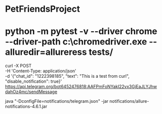 # PetFriendsProject

# python -m pytest -v --driver chrome --driver-path c:\chromedriver.exe --alluredir=allureress tests/

curl -X POST \
     -H 'Content-Type: application/json' \
     -d '{"chat_id": "1222398185", "text": "This is a test from curl", "disable_notification": true}' \
     https://api.telegram.org/bot6452476818:AAFPmFoNYakI22vx3GjEaJLYJhwdahOz4mc/sendMessage

java "-DconfigFile=notifications/telegram.json" -jar notifications/allure-notifications-4.6.1.jar